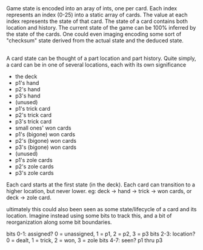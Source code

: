 ##

Game state is encoded into an aray of ints, one per card.
Each index represents an index (0-25) into a static array of cards.
The value at each index represents the state of that card.
The state of a card contains both location and history.
The current state of the game can be 100% inferred by the state of the cards.
One could even imaging encoding some sort of "checksum" state derived from the actual state and the deduced state.

##

A card state can be thought of a part location and part history.
Quite simply, a card can be in one of several locations, each with its own significance

* the deck
* p1's hand
* p2's hand
* p3's hand
* (unused)
* p1's trick card
* p2's trick card
* p3's trick card
* small ones' won cards
* p1's (bigone) won cards
* p2's (bigone) won cards
* p3's (bigone) won cards
* (unused)
* p1's zole cards
* p2's zole cards
* p3's zole cards

Each card starts at the first state (in the deck).
Each card can transition to a higher location, but never lower. eg: deck -> hand -> trick -> won cards, or deck -> zole card.

ultimately this could also been seen as some state/lifecycle of a card and its location. Imagine instead using some bits to track this, and a bit of reorganization along some bit boundaries.

bits 0-1: assigned? 0 = unassigned, 1 = p1, 2 = p2, 3 = p3
bits 2-3: location? 0 = dealt, 1 = trick, 2 = won, 3 = zole
bits 4-7: seen? p1 thru p3

##




